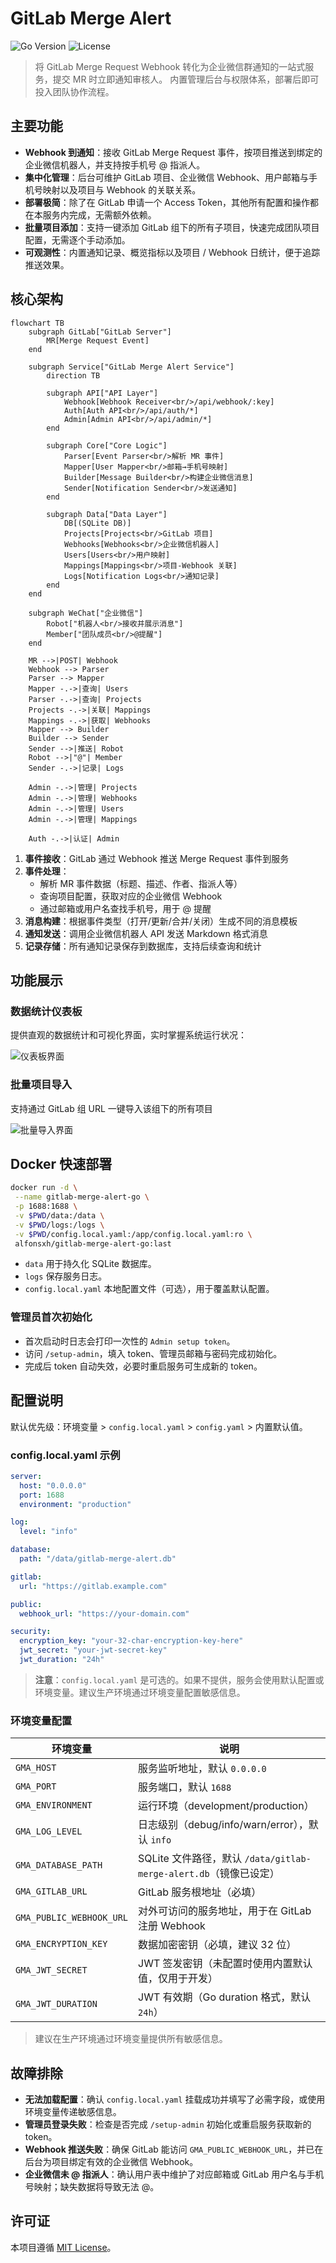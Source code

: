 # GitLab Merge Alert

![Go Version](https://img.shields.io/badge/go-1.23+-00ADD8?logo=go) ![License](https://img.shields.io/badge/license-MIT-green)

> 将 GitLab Merge Request Webhook 转化为企业微信群通知的一站式服务，提交 MR 时立即通知审核人。
> 内置管理后台与权限体系，部署后即可投入团队协作流程。

## 主要功能

- **Webhook 到通知**：接收 GitLab Merge Request 事件，按项目推送到绑定的企业微信机器人，并支持按手机号 @ 指派人。
- **集中化管理**：后台可维护 GitLab 项目、企业微信 Webhook、用户邮箱与手机号映射以及项目与 Webhook 的关联关系。
- **部署极简**：除了在 GitLab 申请一个 Access Token，其他所有配置和操作都在本服务内完成，无需额外依赖。
- **批量项目添加**：支持一键添加 GitLab 组下的所有子项目，快速完成团队项目配置，无需逐个手动添加。
- **可观测性**：内置通知记录、概览指标以及项目 / Webhook 日统计，便于追踪推送效果。

## 核心架构

```mermaid
flowchart TB
    subgraph GitLab["GitLab Server"]
        MR[Merge Request Event]
    end

    subgraph Service["GitLab Merge Alert Service"]
        direction TB

        subgraph API["API Layer"]
            Webhook[Webhook Receiver<br/>/api/webhook/:key]
            Auth[Auth API<br/>/api/auth/*]
            Admin[Admin API<br/>/api/admin/*]
        end

        subgraph Core["Core Logic"]
            Parser[Event Parser<br/>解析 MR 事件]
            Mapper[User Mapper<br/>邮箱→手机号映射]
            Builder[Message Builder<br/>构建企业微信消息]
            Sender[Notification Sender<br/>发送通知]
        end

        subgraph Data["Data Layer"]
            DB[(SQLite DB)]
            Projects[Projects<br/>GitLab 项目]
            Webhooks[Webhooks<br/>企业微信机器人]
            Users[Users<br/>用户映射]
            Mappings[Mappings<br/>项目-Webhook 关联]
            Logs[Notification Logs<br/>通知记录]
        end
    end

    subgraph WeChat["企业微信"]
        Robot["机器人<br/>接收并展示消息"]
        Member["团队成员<br/>@提醒"]
    end

    MR -->|POST| Webhook
    Webhook --> Parser
    Parser --> Mapper
    Mapper -.->|查询| Users
    Parser -.->|查询| Projects
    Projects -.->|关联| Mappings
    Mappings -.->|获取| Webhooks
    Mapper --> Builder
    Builder --> Sender
    Sender -->|推送| Robot
    Robot -->|"@"| Member
    Sender -.->|记录| Logs

    Admin -.->|管理| Projects
    Admin -.->|管理| Webhooks
    Admin -.->|管理| Users
    Admin -.->|管理| Mappings

    Auth -.->|认证| Admin
```

1. **事件接收**：GitLab 通过 Webhook 推送 Merge Request 事件到服务
2. **事件处理**：
   - 解析 MR 事件数据（标题、描述、作者、指派人等）
   - 查询项目配置，获取对应的企业微信 Webhook
   - 通过邮箱或用户名查找手机号，用于 @ 提醒
3. **消息构建**：根据事件类型（打开/更新/合并/关闭）生成不同的消息模板
4. **通知发送**：调用企业微信机器人 API 发送 Markdown 格式消息
5. **记录存储**：所有通知记录保存到数据库，支持后续查询和统计

## 功能展示

### 数据统计仪表板

提供直观的数据统计和可视化界面，实时掌握系统运行状况：

![仪表板界面](./docs/images/dashboard.png)

### 批量项目导入

支持通过 GitLab 组 URL 一键导入该组下的所有项目

![批量导入界面](./docs/images/batch-import.png)

## Docker 快速部署

```bash
docker run -d \
 --name gitlab-merge-alert-go \
 -p 1688:1688 \
 -v $PWD/data:/data \
 -v $PWD/logs:/logs \
 -v $PWD/config.local.yaml:/app/config.local.yaml:ro \
 alfonsxh/gitlab-merge-alert-go:last
```

- `data` 用于持久化 SQLite 数据库。
- `logs` 保存服务日志。
- `config.local.yaml` 本地配置文件（可选），用于覆盖默认配置。

### 管理员首次初始化

- 首次启动时日志会打印一次性的 `Admin setup token`。
- 访问 `/setup-admin`，填入 token、管理员邮箱与密码完成初始化。
- 完成后 token 自动失效，必要时重启服务可生成新的 token。

## 配置说明

默认优先级：环境变量 > `config.local.yaml` > `config.yaml` > 内置默认值。

### config.local.yaml 示例

```yaml
server:
  host: "0.0.0.0"
  port: 1688
  environment: "production"

log:
  level: "info"

database:
  path: "/data/gitlab-merge-alert.db"

gitlab:
  url: "https://gitlab.example.com"

public:
  webhook_url: "https://your-domain.com"

security:
  encryption_key: "your-32-char-encryption-key-here"
  jwt_secret: "your-jwt-secret-key"
  jwt_duration: "24h"
```

> **注意**：`config.local.yaml` 是可选的。如果不提供，服务会使用默认配置或环境变量。建议生产环境通过环境变量配置敏感信息。

### 环境变量配置

| 环境变量 | 说明 |
| -------- | ---- |
| `GMA_HOST` | 服务监听地址，默认 `0.0.0.0` |
| `GMA_PORT` | 服务端口，默认 `1688` |
| `GMA_ENVIRONMENT` | 运行环境（development/production） |
| `GMA_LOG_LEVEL` | 日志级别（debug/info/warn/error），默认 `info` |
| `GMA_DATABASE_PATH` | SQLite 文件路径，默认 `/data/gitlab-merge-alert.db`（镜像已设定） |
| `GMA_GITLAB_URL` | GitLab 服务根地址（必填） |
| `GMA_PUBLIC_WEBHOOK_URL` | 对外可访问的服务地址，用于在 GitLab 注册 Webhook |
| `GMA_ENCRYPTION_KEY` | 数据加密密钥（必填，建议 32 位） |
| `GMA_JWT_SECRET` | JWT 签发密钥（未配置时使用内置默认值，仅用于开发） |
| `GMA_JWT_DURATION` | JWT 有效期（Go duration 格式，默认 `24h`） |

> 建议在生产环境通过环境变量提供所有敏感信息。

## 故障排除

- **无法加载配置**：确认 `config.local.yaml` 挂载成功并填写了必需字段，或使用环境变量传递敏感信息。
- **管理员登录失败**：检查是否完成 `/setup-admin` 初始化或重启服务获取新的 token。
- **Webhook 推送失败**：确保 GitLab 能访问 `GMA_PUBLIC_WEBHOOK_URL`，并已在后台为项目绑定有效的企业微信 Webhook。
- **企业微信未 @ 指派人**：确认用户表中维护了对应邮箱或 GitLab 用户名与手机号映射；缺失数据将导致无法 @。

## 许可证

本项目遵循 [MIT License](./LICENSE)。
